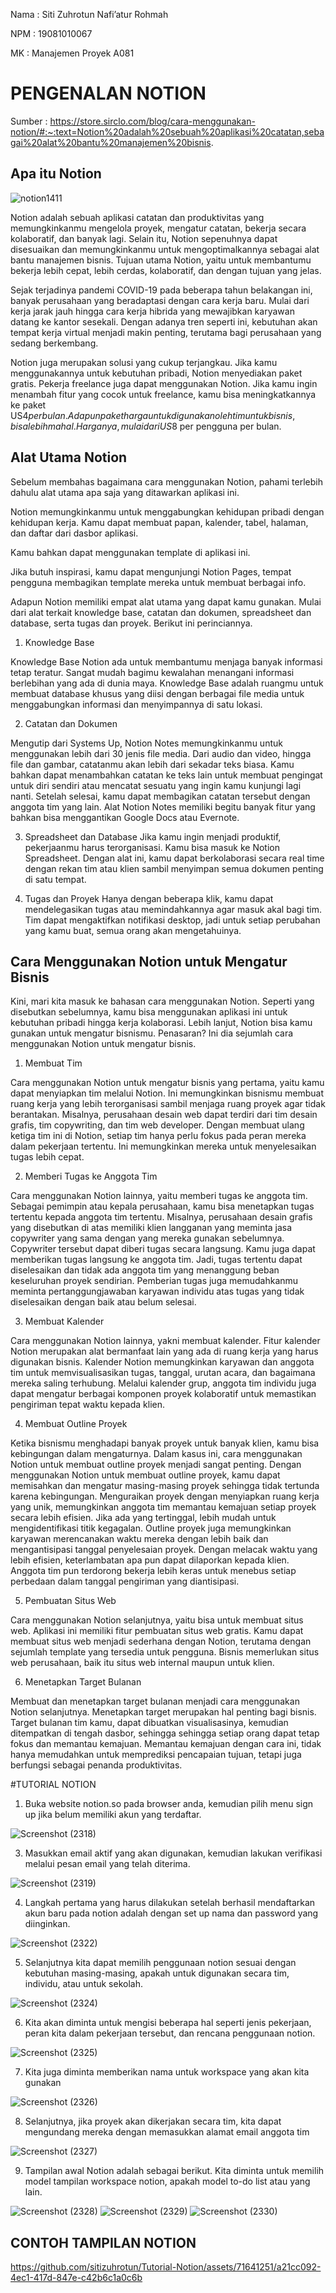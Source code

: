 Nama	: Siti Zuhrotun Nafi’atur Rohmah

NPM	: 19081010067

MK	: Manajemen Proyek  A081
# PENGENALAN NOTION
Sumber : https://store.sirclo.com/blog/cara-menggunakan-notion/#:~:text=Notion%20adalah%20sebuah%20aplikasi%20catatan,sebagai%20alat%20bantu%20manajemen%20bisnis.

## Apa itu Notion

![notion1411](https://github.com/sitizuhrotun/Tutorial-Notion/assets/71641251/243cc0bf-bf73-480c-a8d7-7d9ac460219b)

Notion adalah sebuah aplikasi catatan dan produktivitas yang memungkinkanmu mengelola proyek, mengatur catatan, bekerja secara kolaboratif, dan banyak lagi. Selain itu, Notion sepenuhnya dapat disesuaikan dan memungkinkanmu untuk mengoptimalkannya sebagai alat bantu manajemen bisnis. Tujuan utama Notion, yaitu untuk membantumu bekerja lebih cepat, lebih cerdas, kolaboratif, dan dengan tujuan yang jelas.

Sejak terjadinya pandemi COVID-19 pada beberapa tahun belakangan ini, banyak perusahaan yang beradaptasi dengan cara kerja baru. Mulai dari kerja jarak jauh hingga cara kerja hibrida yang mewajibkan karyawan datang ke kantor sesekali. Dengan adanya tren seperti ini, kebutuhan akan tempat kerja virtual menjadi makin penting, terutama bagi perusahaan yang sedang berkembang. 

Notion juga merupakan solusi yang cukup terjangkau. Jika kamu menggunakannya untuk kebutuhan pribadi, Notion menyediakan paket gratis. Pekerja freelance juga dapat menggunakan Notion. Jika kamu ingin menambah fitur yang cocok untuk freelance, kamu bisa meningkatkannya ke paket US$4 per bulan. Adapun paket harga untuk digunakan oleh tim untuk bisnis, bisa lebih mahal. Harganya, mulai dari US$8 per pengguna per bulan.


## Alat Utama Notion

Sebelum membahas bagaimana cara menggunakan Notion, pahami terlebih dahulu alat utama apa saja yang ditawarkan aplikasi ini.

Notion memungkinkanmu untuk menggabungkan kehidupan pribadi dengan kehidupan kerja. Kamu dapat membuat papan, kalender, tabel, halaman, dan daftar dari dasbor aplikasi. 

Kamu bahkan dapat menggunakan template di aplikasi ini.

Jika butuh inspirasi, kamu dapat mengunjungi Notion Pages, tempat pengguna membagikan template mereka untuk membuat berbagai info. 

Adapun Notion memiliki empat alat utama yang dapat kamu gunakan. Mulai dari alat terkait knowledge base, catatan dan dokumen, spreadsheet dan database, serta tugas dan proyek. Berikut ini perinciannya.

1. Knowledge Base

Knowledge Base Notion ada untuk membantumu menjaga banyak informasi tetap teratur. Sangat mudah bagimu kewalahan menangani informasi berlebihan yang ada di dunia maya. Knowledge Base adalah ruangmu untuk membuat database khusus yang diisi dengan berbagai file media untuk menggabungkan informasi dan menyimpannya di satu lokasi.

2. Catatan dan Dokumen

Mengutip dari Systems Up, Notion Notes memungkinkanmu untuk menggunakan lebih dari 30 jenis file media. Dari audio dan video, hingga file dan gambar, catatanmu akan lebih dari sekadar teks biasa. Kamu bahkan dapat menambahkan catatan ke teks lain untuk membuat pengingat untuk diri sendiri atau mencatat sesuatu yang ingin kamu kunjungi lagi nanti. Setelah selesai, kamu dapat membagikan catatan tersebut dengan anggota tim yang lain. Alat Notion Notes memiliki begitu banyak fitur yang bahkan bisa menggantikan Google Docs atau Evernote.

3. Spreadsheet dan Database
Jika kamu ingin menjadi produktif, pekerjaanmu harus terorganisasi. Kamu bisa masuk ke Notion Spreadsheet. Dengan alat ini, kamu dapat berkolaborasi secara real time dengan rekan tim atau klien sambil menyimpan semua dokumen penting di satu tempat.

4. Tugas dan Proyek
Hanya dengan beberapa klik, kamu dapat mendelegasikan tugas atau memindahkannya agar masuk akal bagi tim. Tim dapat mengaktifkan notifikasi desktop, jadi untuk setiap perubahan yang kamu buat, semua orang akan mengetahuinya.


## Cara Menggunakan Notion untuk Mengatur Bisnis

Kini, mari kita masuk ke bahasan cara menggunakan Notion. Seperti yang disebutkan sebelumnya, kamu bisa menggunakan aplikasi ini untuk kebutuhan pribadi hingga kerja kolaborasi.  Lebih lanjut, Notion bisa kamu gunakan untuk mengatur bisnismu. Penasaran? Ini dia sejumlah cara menggunakan Notion untuk mengatur bisnis. 

1. Membuat Tim

Cara menggunakan Notion untuk mengatur bisnis yang pertama, yaitu kamu dapat menyiapkan tim melalui Notion. Ini memungkinkan bisnismu membuat ruang kerja yang lebih terorganisasi sambil menjaga ruang proyek agar tidak berantakan. Misalnya, perusahaan desain web dapat terdiri dari tim desain grafis, tim copywriting, dan tim web developer. Dengan membuat ulang ketiga tim ini di Notion, setiap tim hanya perlu fokus pada peran mereka dalam pekerjaan tertentu. Ini memungkinkan mereka untuk menyelesaikan tugas lebih cepat.

2. Memberi Tugas ke Anggota Tim

Cara menggunakan Notion lainnya, yaitu memberi tugas ke anggota tim. Sebagai pemimpin atau kepala perusahaan, kamu bisa menetapkan tugas tertentu kepada anggota tim tertentu. Misalnya, perusahaan desain grafis yang disebutkan di atas memiliki klien langganan yang meminta jasa copywriter yang sama dengan yang mereka gunakan sebelumnya. Copywriter tersebut dapat diberi tugas secara langsung. Kamu juga dapat memberikan tugas langsung ke anggota tim. Jadi, tugas tertentu dapat diselesaikan dan tidak ada anggota tim yang menanggung beban keseluruhan proyek sendirian. Pemberian tugas juga memudahkanmu meminta pertanggungjawaban karyawan individu atas tugas yang tidak diselesaikan dengan baik atau belum selesai.

3. Membuat Kalender

Cara menggunakan Notion lainnya, yakni membuat kalender. Fitur kalender Notion merupakan alat bermanfaat lain yang ada di ruang kerja yang harus digunakan bisnis. Kalender Notion memungkinkan karyawan dan anggota tim untuk memvisualisasikan tugas, tanggal, urutan acara, dan bagaimana mereka saling terhubung. Melalui kalender grup, anggota tim individu juga dapat mengatur berbagai komponen proyek kolaboratif untuk memastikan pengiriman tepat waktu kepada klien.

4. Membuat Outline Proyek

Ketika bisnismu menghadapi banyak proyek untuk banyak klien, kamu bisa kebingungan dalam mengaturnya. Dalam kasus ini, cara menggunakan Notion untuk membuat outline proyek menjadi sangat penting. Dengan menggunakan Notion untuk membuat outline proyek, kamu dapat memisahkan dan mengatur masing-masing proyek sehingga tidak tertunda karena kebingungan. Menguraikan proyek dengan menyiapkan ruang kerja yang unik, memungkinkan anggota tim memantau kemajuan setiap proyek secara lebih efisien. Jika ada yang tertinggal, lebih mudah untuk mengidentifikasi titik kegagalan. Outline proyek juga memungkinkan karyawan merencanakan waktu mereka dengan lebih baik dan mengantisipasi tanggal penyelesaian proyek. Dengan melacak waktu yang lebih efisien, keterlambatan apa pun dapat dilaporkan kepada klien. Anggota tim pun terdorong bekerja lebih keras untuk menebus setiap perbedaan dalam tanggal pengiriman yang diantisipasi.

5. Pembuatan Situs Web

Cara menggunakan Notion selanjutnya, yaitu bisa untuk membuat situs web. Aplikasi ini memiliki fitur pembuatan situs web gratis. Kamu dapat membuat situs web menjadi sederhana dengan Notion, terutama dengan sejumlah template yang tersedia untuk pengguna. Bisnis memerlukan situs web perusahaan, baik itu situs web internal maupun untuk klien.

6. Menetapkan Target Bulanan

Membuat dan menetapkan target bulanan menjadi cara menggunakan Notion selanjutnya. Menetapkan target merupakan hal penting bagi bisnis. Target bulanan tim kamu, dapat dibuatkan visualisasinya, kemudian ditempatkan di tengah dasbor, sehingga sehingga setiap orang dapat tetap fokus dan memantau kemajuan. Memantau kemajuan dengan cara ini, tidak hanya memudahkan untuk memprediksi pencapaian tujuan, tetapi juga berfungsi sebagai penanda produktivitas.

#TUTORIAL NOTION


1. Buka website notion.so pada browser anda, kemudian pilih menu sign up jika belum memiliki akun yang terdaftar.

![Screenshot (2318)](https://github.com/sitizuhrotun/Tutorial-Notion/assets/71641251/924b5f15-6873-4256-b045-f6a4697f259b)

3. Masukkan email aktif yang akan digunakan, kemudian lakukan verifikasi melalui pesan email yang telah diterima.

![Screenshot (2319)](https://github.com/sitizuhrotun/Tutorial-Notion/assets/71641251/06b2c527-dc60-44bf-80e6-cbdb7c004f15)

4. Langkah pertama yang harus dilakukan setelah berhasil mendaftarkan akun baru pada notion adalah dengan set up nama dan password yang diinginkan.

![Screenshot (2322)](https://github.com/sitizuhrotun/Tutorial-Notion/assets/71641251/e3ad887b-2ee3-4f46-8f81-21876b541ad1)

5. Selanjutnya kita dapat memilih penggunaan notion sesuai dengan kebutuhan masing-masing, apakah untuk digunakan secara tim, individu, atau untuk sekolah.

![Screenshot (2324)](https://github.com/sitizuhrotun/Tutorial-Notion/assets/71641251/72244877-33e7-49bc-b80f-7c14b56920d6)

6. Kita akan diminta untuk mengisi beberapa hal seperti jenis pekerjaan, peran kita dalam pekerjaan tersebut, dan rencana penggunaan notion.

![Screenshot (2325)](https://github.com/sitizuhrotun/Tutorial-Notion/assets/71641251/e8d75a8f-c798-4f27-8f77-090877149504)

7. Kita juga diminta memberikan nama untuk workspace yang akan kita gunakan 

![Screenshot (2326)](https://github.com/sitizuhrotun/Tutorial-Notion/assets/71641251/ce590f9b-3804-4780-b34c-d1e157044bc5)

8. Selanjutnya, jika proyek akan dikerjakan secara tim, kita dapat mengundang mereka dengan memasukkan alamat email anggota tim

![Screenshot (2327)](https://github.com/sitizuhrotun/Tutorial-Notion/assets/71641251/e7ee65d5-50ac-4bb7-adc4-63b21ffa89de)

9. Tampilan awal Notion adalah sebagai berikut. Kita diminta untuk memilih model tampilan workspace notion, apakah model to-do list atau yang lain. 


![Screenshot (2328)](https://github.com/sitizuhrotun/Tutorial-Notion/assets/71641251/71961140-24da-4c14-bf83-869794753492)
![Screenshot (2329)](https://github.com/sitizuhrotun/Tutorial-Notion/assets/71641251/2cb8fcec-757f-45cd-9f44-40495f557ba4)
![Screenshot (2330)](https://github.com/sitizuhrotun/Tutorial-Notion/assets/71641251/6a72c402-165f-4b2b-8a82-c4a0a721fb6c)


## CONTOH TAMPILAN NOTION

https://github.com/sitizuhrotun/Tutorial-Notion/assets/71641251/a21cc092-4ec1-417d-847e-c42b6c1a0c6b

